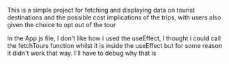 This is a simple project for fetching and displaying data on tourist destinations and the possible cost implications of the trips, with users also given the choice to opt out of the tour

In the App js file, I don't like how i used the useEffect, I thought i could call the fetchTours function whilst it is inside the useEffect but for some reason it didn't work that way. I'll have to debug why that is 